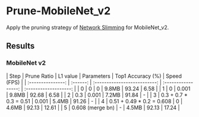 # Prune-MobileNet_v2
Apply the pruning strategy of [Network Slimming](http://openaccess.thecvf.com/content_iccv_2017/html/Liu_Learning_Efficient_Convolutional_ICCV_2017_paper.html) for MobileNet_v2.

## Results
### MobileNet v2
|  Step  | Prune Ratio | L1 value | Parameters | Top1 Accuracy (%) | Speed (FPS) |
| :---------------: | :------: | :--------------------------: | :-----------------: | :-------------------: |
|    0     |  0   |  0   |       9.8MB        |        93.24        |         6.58         |
|    1     |  0  |  0.001   |     9.8MB        |        92.68        |         6.58         |
|    2     |  0.3  |  0.001   |            7.2MB            |        91.84        |         -         |
|    3     |  0.3 + 0.7 * 0.3 = 0.51  |  0.001   |            5.4MB            |        91.26        |         -         |
|    4     |  0.51 + 0.49 * 0.2 = 0.608 |  0  |            4.6MB            |        92.13        |         12.61         |
|    5     |  0.608 (merge bn)  |  -  |            4.5MB            |        92.13        |         17.24         |
